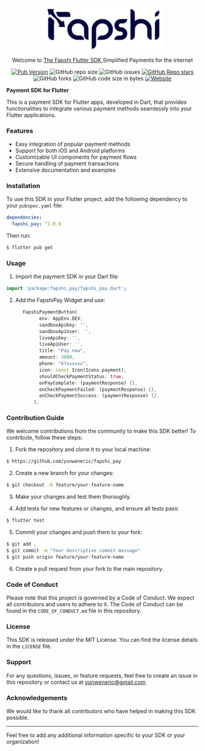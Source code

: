 <p align="center">
  <a href="http://fapshi.com/" target="blank"><img src="https://raw.githubusercontent.com/yunweneric/fapshi_pay/0b495ab0ba7d22d6093b02f7fcc24f0300f686cf/fapshi.svg" width="320" alt="Fapshi Logo" /></a>
</p>
  <p align="center">Welcome to <a href="https://fapshi.com/" target="_blank"> The Fapshi Flutter SDK </a>Simplified Payments for the internet</p>
    <p align="center">
<a href="https://github.com/yunweneric/fapshi_pay" target="_blank"><img alt="Pub Version" src="https://img.shields.io/pub/v/pay_unit_sdk?color=%233F51B5&style=for-the-badge" ></a>
<a><img alt="GitHub repo size" src="https://img.shields.io/github/repo-size/yunweneric/fapshi_pay?color=%233F51B5&style=for-the-badge"></a>
<a><img alt="GitHub issues" src="https://img.shields.io/github/issues-raw/yunweneric/fapshi_pay?color=%233F51B5&style=for-the-badge"></a>
<a href="" target="_blank"><img alt="GitHub Repo stars" src="https://img.shields.io/github/stars/yunweneric/fapshi_pay?color=%233F51B5&style=for-the-badge"></a>
<a><img alt="GitHub forks" src="https://img.shields.io/github/forks/yunweneric/fapshi_pay?color=%233F51B5&style=for-the-badge"></a>
<a><img alt="GitHub code size in bytes" src="https://img.shields.io/github/languages/code-size/yunweneric/fapshi_pay?color=%233F51B5&style=for-the-badge"></a>
<a href = "https://fapshi.com/"><img alt="Website" src="https://img.shields.io/website?color=%233F51B5&style=for-the-badge&up_color=3F51B5&up_message=Visit%20us&url=https%3A%2F%2Fpayunit.net%2Fdocs%2F"></a>

</p>

**Payment SDK for Flutter**

This is a payment SDK for Flutter apps, developed in Dart, that provides functionalities to integrate various payment methods seamlessly into your Flutter applications.

### Features

- Easy integration of popular payment methods
- Support for both iOS and Android platforms
- Customizable UI components for payment flows
- Secure handling of payment transactions
- Extensive documentation and examples

### Installation

To use this SDK in your Flutter project, add the following dependency to your `pubspec.yaml` file:

```yaml
dependencies:
  fapshi_pay: ^1.0.0
```

Then run:

```bash
$ flutter pub get
```

### Usage

1. Import the payment SDK in your Dart file:

```dart
import 'package:fapshi_pay/fapshi_pay.dart';
```

2. Add the FapshiPay Widget and use:

```dart
      FapshiPaymentButton(
            env: AppEnv.DEV,
            sandboxApiKey: '',
            sandboxApiUser: '',
            liveApiKey: '',
            liveApiUser: '',
            title: "Pay now",
            amount: 3000,
            phone: "67xxxxxx",
            icon: const Icon(Icons.payment),
            shouldCheckPaymentStatus: true,
            onPayComplete: (paymentResponse) {},
            onCheckPaymentFailed: (paymentResponse) {},
            onCheckPaymentSuccess: (paymentResponse) {},
          ),
```

### Contribution Guide

We welcome contributions from the community to make this SDK better! To contribute, follow these steps:

1. Fork the repository and clone it to your local machine:

```bash
$ https://github.com/yunweneric/fapshi_pay
```

2. Create a new branch for your changes:

```bash
$ git checkout -b feature/your-feature-name
```

3. Make your changes and test them thoroughly.

4. Add tests for new features or changes, and ensure all tests pass:

```bash
$ flutter test
```

5. Commit your changes and push them to your fork:

```bash
$ git add .
$ git commit -m "Your descriptive commit message"
$ git push origin feature/your-feature-name
```

6. Create a pull request from your fork to the main repository.

### Code of Conduct

Please note that this project is governed by a Code of Conduct. We expect all contributors and users to adhere to it. The Code of Conduct can be found in the `CODE_OF_CONDUCT.md` file in this repository.

### License

This SDK is released under the MIT License. You can find the license details in the `LICENSE` file.

### Support

For any questions, issues, or feature requests, feel free to create an issue in this repository or contact us at yunweneric@gmail.com.

### Acknowledgements

We would like to thank all contributors who have helped in making this SDK possible.

---

Feel free to add any additional information specific to your SDK or your organization!
